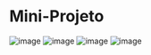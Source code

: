 # Mini-Projeto
![image](https://github.com/HelaineRibeiro/Mini-Projeto/assets/90282001/976bf753-b618-4419-b704-c0a7e4e16b31)
![image](https://github.com/HelaineRibeiro/Mini-Projeto/assets/90282001/4449d62e-5213-448f-b684-f3381a46b8b7)
![image](https://github.com/HelaineRibeiro/Mini-Projeto/assets/90282001/1a467c7b-8a80-4dd9-bbd7-ab456cc36a9b)
![image](https://github.com/HelaineRibeiro/Mini-Projeto/assets/90282001/e5c73774-95c3-40f1-b562-ff3148166f3e)

